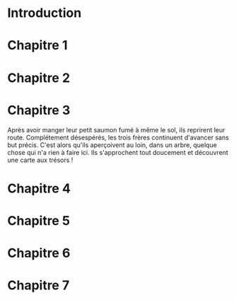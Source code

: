 # Introduction


# Chapitre 1 


# Chapitre 2


# Chapitre 3
Après avoir manger leur petit saumon fumé à même le sol, ils reprirent leur route.
Complétement désespérés, les trois frères continuent d'avancer sans but précis. C'est alors qu'ils aperçoivent au loin, dans un arbre, quelque chose qui n'a rien à faire ici. Ils s'approchent tout doucement et découvrent une carte aux trésors !

# Chapitre 4


# Chapitre 5


# Chapitre 6


# Chapitre 7



